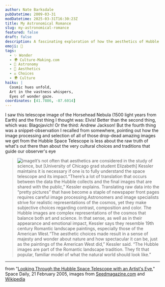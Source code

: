 ```yaml
---
author: Nate Barksdale
pubDatetime: 2009-03-31
modDatetime: 2025-03-31T16:30:23Z
title: My Astronomical Romance
slug: my-astronomical-romance
featured: false
draft: false
description: A fascinating exploration of how the aesthetics of Hubble Space Telescope images reflect cultural choices, blending art and science to inspire a sense of wonder about the cosmos.
emoji: 🎨
tags:
  - ✨ Wonder
  - 🌍 Culture-Making.com
  - 🌌 Astronomy
  - 🎨 Aesthetics
  - ⚖️ Choices
  - 🌍 Culture
haiku: |
  Cosmic hues unfold,  
  Art in the vastness whispers,  
  Eyes of wonder gaze.
coordinates: [41.7886, -87.6014]
---
```


I saw this telescope image of the Horsehead Nebula (1500 light years from Earth) and the first thing I thought was: Elvis! Better than the second thing, which was: Blagojavich! Or the third: Andrew Jackson! But the fourth thing was a snippet-observation I recalled from somewhere, pointing out how the image processing and selection of all of those drop-dead amazing images we get from the Hubble Space Telescope is less about the raw truth of what's out there than about the very cultural choices and traditions that guide our observer's eye

> ![image](http://culture-making.com/media/gallacticelvis.jpg)It’s not often that aesthetics are considered in the study of science, but [University of Chicago grad student Elizabeth] Kessler maintains it is necessary if one is to fully understand the space telescope and its impact.“There’s a lot of translation that occurs between the data the Hubble collects and the final images that are shared with the public,” Kessler explains. Translating raw data into the “pretty pictures” that have become a staple of newspaper front pages requires careful image processing.Astronomers and image specialists strive for realistic representations of the cosmos, yet they make subjective choices regarding contrast, composition and color. The Hubble images are complex representations of the cosmos that balance both art and science. In that sense, as well as in their appearance and emotional impact, Kessler says they resemble 19th century Romantic landscape paintings, especially those of the American West.“The aesthetic choices made result in a sense of majesty and wonder about nature and how spectacular it can be, just as the paintings of the American West did,” Kessler said. “The Hubble images are part of the Romantic landscape tradition. They fit that popular, familiar model of what the natural world should look like.”

---

from "[Looking Through the Hubble Space Telescope with an Artist's Eye](http://www.spacedaily.com/news/hubble-05i.html)," Space Daily, 21 February 2005, images from [Seedmagazine.com](http://seedmagazine.com/IYA2009/From-Earth-to-the-Universe.html#0) and [Wikipedia](http://en.wikipedia.org/wiki/Elvis_Presley)
